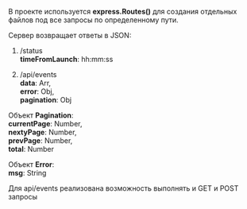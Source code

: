 В проекте используется **express.Routes()** для создания отдельных
файлов под все запросы по определенному пути.

Сервер возвращает ответы в JSON:

1. /status\
**timeFromLaunch**: hh:mm:ss

2. /api/events\
**data**: Arr,  
**error**: Obj,   
**pagination**: Obj


Объект **Pagination**:\
**currentPage**: Number,\
**nextyPage**: Number,\
**prevPage**: Number,\
**total**: Number

Объект **Error**:\
**msg**: String

Для api/events реализована возможность выполнять и GET и POST запросы
